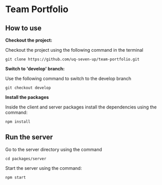 # Team Portfolio

## How to use

**Checkout the project:**

Checkout the project using the following command in the terminal

`git clone https://github.com/uq-seven-up/team-portfolio.git`


**Switch to 'develop' branch:**

Use the following command to switch to the develop branch

`git checkout develop`

**Install the packages**

Inside the client and server packages install the dependencies using the command:

`npm install`

## Run the server

Go to the server directory using the command

`cd packages/server`

Start the server using the command:

`npm start`
